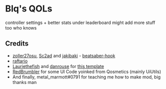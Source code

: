 # Blq's QOLs

controller settings + better stats under leaderboard
might add more stuff too who knows

## Credits

* [zoller27osu](https://github.com/zoller27osu), [Sc2ad](https://github.com/Sc2ad) and [jakibaki](https://github.com/jakibaki) - [beatsaber-hook](https://github.com/sc2ad/beatsaber-hook)
* [raftario](https://github.com/raftario)
* [Lauriethefish](https://github.com/Lauriethefish) and [danrouse](https://github.com/danrouse) for [this template](https://github.com/Lauriethefish/quest-mod-template)
* [RedBrumbler](https://github.com/RedBrumbler) for some UI Code yoinked from Qosmetics (mainly UiUtils)
* And finally, metal_marmott#0791 for teaching me how to make mod, big thanks man
